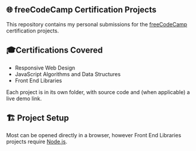 ## 🌐 freeCodeCamp Certification Projects

This repository contains my personal submissions for the [freeCodeCamp](https://www.freecodecamp.org/) certification projects.

## 🎓Certifications Covered

- Responsive Web Design
- JavaScript Algorithms and Data Structures
- Front End Libraries

Each project is in its own folder, with source code and (when applicable) a live demo link.

## 🏗️ Project Setup

Most can be opened directly in a browser, however Front End Libraries projects require [Node.js](https://nodejs.org/).